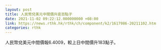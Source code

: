 ```yaml
---
layout: post
title: 人民幣兌美元中間價升逾百點子
date: 2021-11-02 09:22:12.000000000 +08:00
link: https://news.rthk.hk/rthk/ch/component/k2/1617986-20211102.htm
categories: rthk
---
```


人民幣兌美元中間價報6.4009，較上日中間價升183點子。
